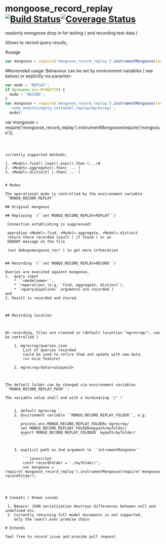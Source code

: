 # mongoose_record_replay [![Build Status](https://travis-ci.org/jfseb/mongoose_record_replay.svg?branch=master)](https://travis-ci.org/jfseb/mgnlq_model)[![Coverage Status](https://coveralls.io/repos/github/jfseb/mgnlq_model/badge.svg)](https://coveralls.io/github/jfseb/mongoose_record_replay)
readonly mongoose drop in for testing ( and recording test data )

Allows to record query results,




#usage

```javascript
var mongoose = require('mongoose_record_replay').instrumentMongoose(require('mongoose'));
```

##extended usage:
Behaviour can be set by environment variables ( see below) or explicitly via paramter:

```javascript
var mode = 'REPLAY';
if (process.env.MYSWITCH) {
  mode = 'RECORD';
}
var mongoose = require('mongoose_record_replay').instrumentMongoose(require('mongoose'),
  'node_modules/mgnlq_testmodel_replay/mgrecrep/',
  mode);
```
var mongoose = require('mongoose_record_replay').instrumentMongoose(require('mongoose'));
```



currently supported methods:

1. <Model>.find().lean().exec().then (...)#
2. <Model>.aggregate().then( ... )
3. <Model>.distinct( ).then( ... )


# Modes

The operational mode is controlled by the environment variable
``MONGO_RECORD_REPLAY``

## Original mongoose

## Replaying  (``set MONGO_RECORD_REPLAY=REPLAY``)

 Connection establishing is suppressed!

 operation <Model>.find, <Model>.aggregate, <Model>.distinct
 return there recorded result ( if found ) or an
 ENOENT message on the file

 (set debug=mongoose_rec* ) to get more infomration


## Recording  (``set MONGO_RECORD_REPLAY=RECORD``)

Queries are executed against mongoose,
1.  query input
    * ``<modelname>``,
    * `<operation> (e.g. `find, aggregate, distinct`),
    * `<query/pipeline>` argumetns are recorded )
and
2. Result is recorded and stored.



## Recording location



On recording, files are created in (default locattion "mgrecrep/", can be controlled )

    1. mgrecrep/queries.json
        List of queries recorded
        could be used to refire them and update with new data.
        (=> nice feature)

    2. mgrecrep/data/<uniqueid>



The default folder can be changed via environment variables
``MONGO_RECORD_REPLAY_PATH``:

The variable value shall end with a terminating '/' !


    1. default mgrecrep
    2. Environment variable ``MONGO_RECORD_REPLAY_FOLDER``, e.g.
       ```
       process.env.MONGO_RECORD_REPLAY_FOLDER= mgrecrep/
       set MONGO_RECORD_REPLOAY_FOLDER=mypath/myfolder/
       export MONGO_RECORD_REPLAY_FOLRDER  mypath/myfolder/
       ```


    3. explicit path as 2nd argument to ``intrumentMongoose``

        ```javascript
        const recordFolder = './myfolder/';
        var mongoose = require('mongoose_record_replay').instrumentMongoose(require('mongoose'), recordFolder);
        ```



# Caveats / Known issues

 1. Beware: JSON serialization destroys differences between null and undefined etc.
 2. Currently returning full model documents is not supported,
    only the lean().exec promise chain

# Extends

feel free to record issue and provide pull request

